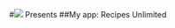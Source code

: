#![](https://ga-dash.s3.amazonaws.com/production/assets/logo-9f88ae6c9c3871690e33280fcf557f33.png) Presents
##My app: Recipes Unlimited